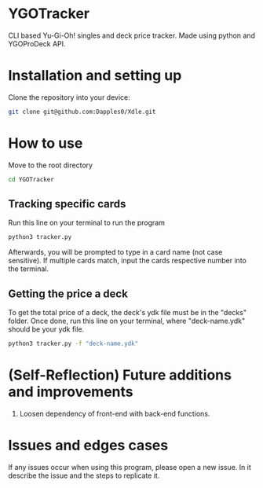 # YGOTracker
CLI based Yu-Gi-Oh! singles and deck price tracker. Made using python and YGOProDeck API.

# Installation and setting up
Clone the repository into your device:
```sh
git clone git@github.com:Dapples0/Xdle.git
```

# How to use
Move to the root directory
```sh
cd YGOTracker
```

## Tracking specific cards
Run this line on your terminal to run the program
```sh
python3 tracker.py
```
Afterwards, you will be prompted to type in a card name (not case sensitive). If multiple cards match, input the cards respective number into the terminal.

## Getting the price a deck
To get the total price of a deck, the deck's ydk file must be in the "decks" folder. Once done, run this line on your terminal, where "deck-name.ydk" should be your ydk file.
```sh
python3 tracker.py -f "deck-name.ydk"
```

# (Self-Reflection) Future additions and improvements
1. Loosen dependency of front-end with back-end functions.

# Issues and edges cases
If any issues occur when using this program, please open a new issue. In it describe the issue and the steps to replicate it.